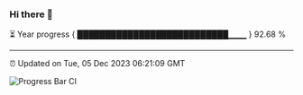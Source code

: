 ### Hi there 👋

⏳ Year progress { ███████████████████████████▁▁▁ } 92.68 %

---

⏰ Updated on Tue, 05 Dec 2023 06:21:09 GMT

![Progress Bar CI](https://github.com/liununu/liununu/workflows/Progress%20Bar%20CI/badge.svg)
